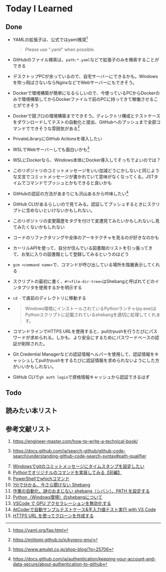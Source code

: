 # Today I Learned

## Done
- YAMLの拡張子は、公式ではyaml推奨[^2]
  > Please use ".yaml" when possible.

- GitHubのファイル検索は、`path:*.yaml`などで拡張子のみを検索することができる
- デスクトップPCが余っているので、自宅サーバーにできるかも。Windowsを吹っ飛ばさないならNginxなどでWebサーバーにもできそう。
- Dockerで環境構築が簡単になるらしいので、今使っているPCからDockerのみで環境構築してからDockerファイルで前のPCに持ってきて稼働させることができそう
- Dockerで競プロの環境構築までできそう。ディレクトリ構成とテストケースをダウンロードしてテストの自動化と提出、GitHubへのプッシュまで全部コマンドでできそうな雰囲気がある[^4]
- PrivateLibraryにGitHub Actionsを導入したい
- WSLでWebサーバーしても面白いかも[^5]
- WSLにDockerなら、Windows本体にDocker導入してそっちでよいのでは？
- このリポジトリのコミットメッセージをいい加減どうにかしないと同じような文言でコミットメッセージが書かれていて意味がなくなってくる。JSTタイムでコマンドでプッシュとかもできると良いかも
- GitHubの認証の方法があまりにも沢山あるから吟味したい[^6]
- GitHub CLIがあるらしいので見てみる。認証してプッシュするときにスクリプトに含めないといけないかもしれない。
- このリポジトリの変更履歴をタグを付けて変遷見てみたいかもしれないし見てみたくないかもしれない
- コードのリファクタリングや全体のアーキテクチャを見るのが好きなのかも
- カーリルAPIを使って、自分が住んでいる図書館のリストを引っ張ってきて、お気に入りの図書館として登録してみるというのはどう
- `gcm <command name>`で、コマンドが呼び出している場所を階層表示してくれる
- スクリプトの最初に書く、`#!<file-dir-tree>`はShebangと呼ばれてどのインタプリタを使用するかを明示する
- `cd -`で直前のディレクトリに移動する
- > Windows環境にインストールされているPythonランチャ(py.exe)はPythonスクリプトに記載されているshebangを適切に処理してくれます。
  
- コマンドラインでHTTPS URLを使用すると、pullかpushを行うたびにパスワードが求められる。しかも、より安全にするためにパスワードベースの認証が削除された。
- Git Credential Managerなどの認証情報ヘルパーを使用して、認証情報をキャッシュしてpullかpushをするたびに認証情報を求められないようにした方がいいかもしれない。
- GitHub CLIで`gh auth login`で資格情報キャッシュから認証できるはず

## Todo

## 読みたい本リスト

## 参考文献リスト
1. https://engineer-master.com/how-to-write-a-technical-book/
[^2]: https://yaml.org/faq.html
3. https://docs.github.com/ja/search-github/github-code-search/understanding-github-code-search-syntax#path-qualifier
[^4]: https://miiitomi.github.io/p/kyopro-env/
[^5]: https://www.amulet.co.jp/shop-blog/?p=25706
[^6]: https://docs.github.com/ja/authentication/keeping-your-account-and-data-secure/about-authentication-to-github
7. [Windowsでgitのコミットメッセージにタイムスタンプを設定したい](https://yoshinorin.net/articles/2019/10/18/git-commit-message-timestamp-on-windows/)
8. [Pythonでオリジナルのコマンドを実装してみる【前編】](https://qiita.com/KizashiTakata/items/3c0e632db7b662f88f57)
9. [PowerShellでwhichコマンド](https://qiita.com/Hiraku/items/e42bc5756157949a9742)
10. [1分で分かる、今さら聞けない Shebang](https://zenn.dev/sashimi/articles/5600f63634255d)
11. [作業の自動化、謎のおまじない shebang（シバン）、PATH を設定する](https://fjord.jp/kuroigamen/8.html)
12. [Python（Windows環境）のshebangについて](https://qiita.com/SAITO_Keita/items/82c0434ec68d1eaf57dc)
13. [VSCode で GPU アクセラレーションを無効化する](https://qiita.com/zakkied/items/f0d21c6cbd8e34460253)
14. [AtCoderで自動サンプルテストケース&手入力値テスト実行 with VS Code](https://qiita.com/chokoryu/items/4b31ffb89dbc8cb86971)
15. [HTTPS URL を使ってクローンを作成する](https://docs.github.com/ja/get-started/getting-started-with-git/about-remote-repositories#cloning-with-https-urls)
